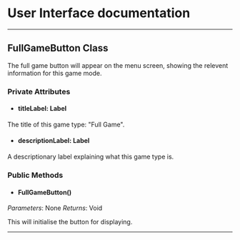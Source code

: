 # User Interface documentation
---

## FullGameButton Class

The full game button will appear on the menu screen, showing the relevent information for this game mode. 

### Private Attributes 
- #### titleLabel: Label
The title of this game type: "Full Game".
- #### descriptionLabel: Label
A descriptionary label explaining what this game type is.

### Public Methods 
- #### FullGameButton()
*Parameters*: None
*Returns*: Void

This will initialise the button for displaying. 

---